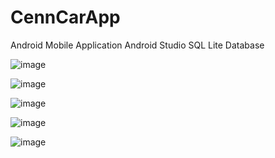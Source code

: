 # CennCarApp
Android Mobile Application
Android Studio
SQL Lite Database

![image](https://user-images.githubusercontent.com/39202933/61987325-b031c700-afe3-11e9-873d-bfda5e40f5d6.png)

![image](https://user-images.githubusercontent.com/39202933/61987331-c3dd2d80-afe3-11e9-9317-ddb275809da0.png)

![image](https://user-images.githubusercontent.com/39202933/61987342-d7889400-afe3-11e9-988c-b399c0bbf064.png)

![image](https://user-images.githubusercontent.com/39202933/61987349-ebcc9100-afe3-11e9-95c1-d6b3e37d4e3a.png)

![image](https://user-images.githubusercontent.com/39202933/61987363-06066f00-afe4-11e9-9de7-0614dff2a07f.png)
